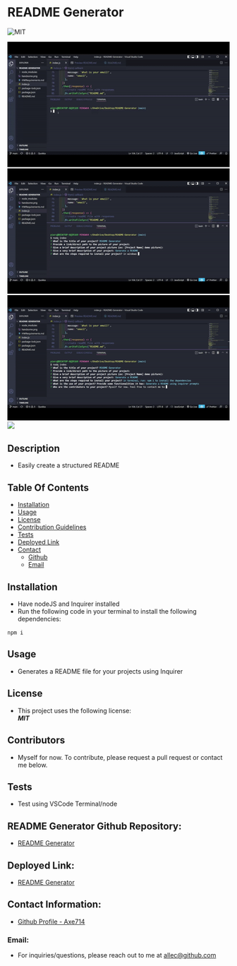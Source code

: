 # README Generator

![MIT](https://img.shields.io/badge/License-MIT-blue.svg)

![](./images/gif1.gif)
![](./images/gif2.gif)
![](./images/gif3.gif)
![](./images/gif4.gif)

## Description
- Easily create a structured README

## Table Of Contents
* [Installation](#installation)
* [Usage](#usage)
* [License](#license)
* [Contribution Guidelines](#contribution)
* [Tests](#tests)
* [Deployed Link](#deployed)
* [Contact](#contact)
    * [Github](#github)
    * [Email](#email)

## Installation
- Have nodeJS and Inquirer installed
- Run the following code in your terminal to install the following dependencies: 
```
npm i 
```

## Usage
- Generates a README file for your projects using Inquirer

## License
- This project uses the following license:<br>
     ***MIT***


## Contributors
- Myself for now. To contribute, please request a pull request or contact me below.

## Tests
- Test using VSCode Terminal/node

## README Generator Github Repository: 
- [README Generator](https://github.com/axe714/README-Generator)

## Deployed Link:
- [README Generator](https://github.com/axe714/README-Generator)

## Contact Information:
- [Github Profile - Axe714](https://github.com/axe714)

### Email:
- For inquiries/questions, please reach out to me at allec@github.com
